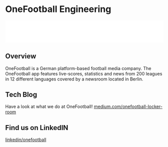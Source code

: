 # OneFootball Engineering
![logo](./../files/images/OneFootball_logo.png)

## Overview
OneFootball is a German platform-based football media company. The OneFootball app features live-scores, statistics and 
news from 200 leagues in 12 different languages covered by a newsroom located in Berlin.

## Tech Blog
Have a look at what we do at OneFootball!
[medium.com/onefootball-locker-room](https://medium.com/onefootball-locker-room/tagged/engineering)


## Find us on LinkedIN
[linkedin/onefootball](https://www.linkedin.com/company/onefootball/mycompany/)
